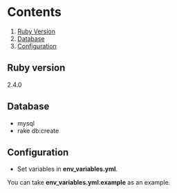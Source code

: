 # Contents #

1. [Ruby Version](README.md#ruby-version)
2. [Database](README.md#database)
3. [Configuration](README.md#configuration)

## Ruby version ##

2.4.0

## Database ##

* mysql
* rake db:create

## Configuration ##

* Set variables in __env_variables.yml__.

You can take __env_variables.yml.example__ as an example.
